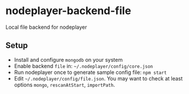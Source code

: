 nodeplayer-backend-file
=======================

Local file backend for nodeplayer

Setup
-----

* Install and configure `mongodb` on your system
* Enable backend `file` in: `~/.nodeplayer/config/core.json`
* Run nodeplayer once to generate sample config file: `npm start`
* Edit `~/.nodeplayer/config/file.json`. You may want to check at least options
  `mongo`, `rescanAtStart`, `importPath`.

